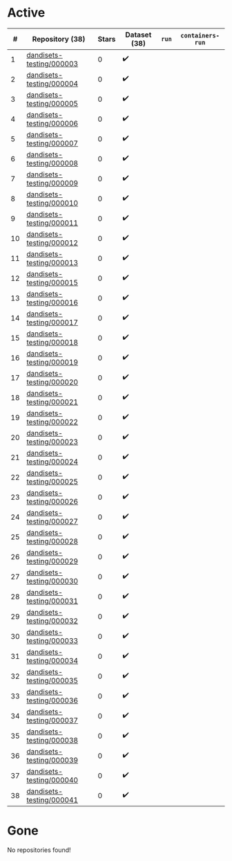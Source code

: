 # Active
| # | Repository (38) | Stars | Dataset (38) | `run` | `containers-run` |
| --- | --- | --- | --- | --- | --- |
| 1 | [dandisets-testing/000003](https://github.com/dandisets-testing/000003) | 0 | :heavy_check_mark: |  |  |
| 2 | [dandisets-testing/000004](https://github.com/dandisets-testing/000004) | 0 | :heavy_check_mark: |  |  |
| 3 | [dandisets-testing/000005](https://github.com/dandisets-testing/000005) | 0 | :heavy_check_mark: |  |  |
| 4 | [dandisets-testing/000006](https://github.com/dandisets-testing/000006) | 0 | :heavy_check_mark: |  |  |
| 5 | [dandisets-testing/000007](https://github.com/dandisets-testing/000007) | 0 | :heavy_check_mark: |  |  |
| 6 | [dandisets-testing/000008](https://github.com/dandisets-testing/000008) | 0 | :heavy_check_mark: |  |  |
| 7 | [dandisets-testing/000009](https://github.com/dandisets-testing/000009) | 0 | :heavy_check_mark: |  |  |
| 8 | [dandisets-testing/000010](https://github.com/dandisets-testing/000010) | 0 | :heavy_check_mark: |  |  |
| 9 | [dandisets-testing/000011](https://github.com/dandisets-testing/000011) | 0 | :heavy_check_mark: |  |  |
| 10 | [dandisets-testing/000012](https://github.com/dandisets-testing/000012) | 0 | :heavy_check_mark: |  |  |
| 11 | [dandisets-testing/000013](https://github.com/dandisets-testing/000013) | 0 | :heavy_check_mark: |  |  |
| 12 | [dandisets-testing/000015](https://github.com/dandisets-testing/000015) | 0 | :heavy_check_mark: |  |  |
| 13 | [dandisets-testing/000016](https://github.com/dandisets-testing/000016) | 0 | :heavy_check_mark: |  |  |
| 14 | [dandisets-testing/000017](https://github.com/dandisets-testing/000017) | 0 | :heavy_check_mark: |  |  |
| 15 | [dandisets-testing/000018](https://github.com/dandisets-testing/000018) | 0 | :heavy_check_mark: |  |  |
| 16 | [dandisets-testing/000019](https://github.com/dandisets-testing/000019) | 0 | :heavy_check_mark: |  |  |
| 17 | [dandisets-testing/000020](https://github.com/dandisets-testing/000020) | 0 | :heavy_check_mark: |  |  |
| 18 | [dandisets-testing/000021](https://github.com/dandisets-testing/000021) | 0 | :heavy_check_mark: |  |  |
| 19 | [dandisets-testing/000022](https://github.com/dandisets-testing/000022) | 0 | :heavy_check_mark: |  |  |
| 20 | [dandisets-testing/000023](https://github.com/dandisets-testing/000023) | 0 | :heavy_check_mark: |  |  |
| 21 | [dandisets-testing/000024](https://github.com/dandisets-testing/000024) | 0 | :heavy_check_mark: |  |  |
| 22 | [dandisets-testing/000025](https://github.com/dandisets-testing/000025) | 0 | :heavy_check_mark: |  |  |
| 23 | [dandisets-testing/000026](https://github.com/dandisets-testing/000026) | 0 | :heavy_check_mark: |  |  |
| 24 | [dandisets-testing/000027](https://github.com/dandisets-testing/000027) | 0 | :heavy_check_mark: |  |  |
| 25 | [dandisets-testing/000028](https://github.com/dandisets-testing/000028) | 0 | :heavy_check_mark: |  |  |
| 26 | [dandisets-testing/000029](https://github.com/dandisets-testing/000029) | 0 | :heavy_check_mark: |  |  |
| 27 | [dandisets-testing/000030](https://github.com/dandisets-testing/000030) | 0 | :heavy_check_mark: |  |  |
| 28 | [dandisets-testing/000031](https://github.com/dandisets-testing/000031) | 0 | :heavy_check_mark: |  |  |
| 29 | [dandisets-testing/000032](https://github.com/dandisets-testing/000032) | 0 | :heavy_check_mark: |  |  |
| 30 | [dandisets-testing/000033](https://github.com/dandisets-testing/000033) | 0 | :heavy_check_mark: |  |  |
| 31 | [dandisets-testing/000034](https://github.com/dandisets-testing/000034) | 0 | :heavy_check_mark: |  |  |
| 32 | [dandisets-testing/000035](https://github.com/dandisets-testing/000035) | 0 | :heavy_check_mark: |  |  |
| 33 | [dandisets-testing/000036](https://github.com/dandisets-testing/000036) | 0 | :heavy_check_mark: |  |  |
| 34 | [dandisets-testing/000037](https://github.com/dandisets-testing/000037) | 0 | :heavy_check_mark: |  |  |
| 35 | [dandisets-testing/000038](https://github.com/dandisets-testing/000038) | 0 | :heavy_check_mark: |  |  |
| 36 | [dandisets-testing/000039](https://github.com/dandisets-testing/000039) | 0 | :heavy_check_mark: |  |  |
| 37 | [dandisets-testing/000040](https://github.com/dandisets-testing/000040) | 0 | :heavy_check_mark: |  |  |
| 38 | [dandisets-testing/000041](https://github.com/dandisets-testing/000041) | 0 | :heavy_check_mark: |  |  |

# Gone
No repositories found!
